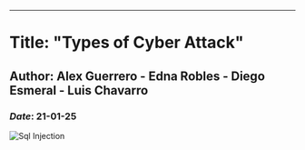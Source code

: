 ---
# Title: "Types of Cyber Attack"
## Author: Alex Guerrero - Edna Robles - Diego Esmeral - Luis Chavarro
### _Date_: 21-01-25
![Sql Injection]("C:\Users\corsa\Downloads\SQL-injection-attack-example.png")



